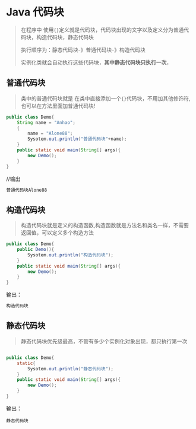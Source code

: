 # Java 代码块

>在程序中 使用`{}`定义就是代码块，代码块出现的文字以及定义分为普通代码块，构造代码块，静态代码块
>
>执行顺序为：静态代码块-》普通代码块-》构造代码块
>
>实例化类就会自动执行这些代码块，**其中静态代码块只执行一次**，

## 普通代码块

> 类中的普通代码块就是 在类中直接添加一个`{}`代码块，不用加其他修饰符,也可以在方法里面加普通代码块!

```java
public class Demo{
    String name = "Anhao";
    {
        name = "Alone88";
        Sysotem.out.println("普通代码块"+name);
    }
    public static void main(String[] args){
        new Demo();
    }
}


```

//输出

```java
普通代码块Alone88
```



## 构造代码块

> 构造代码块就是定义的构造函数,构造函数就是方法名和类名一样，不需要返回值，可以定义多个构造方法

```java
public class Demo{
    public Demo(){
        Sysotem.out.println("构造代码块");
    }
    public static void main(String[] args){
        new Demo();
    }
}
```

输出：

```java
构造代码块
```





## 静态代码块

> 静态代码块优先级最高，不管有多少个实例化对象出现，都只执行第一次

```java

public class Demo{
    static{
        Sysotem.out.println("静态代码块");
    }
    public static void main(String[] args){
        new Demo();
    }
}
```

输出：

```
静态代码块
```

